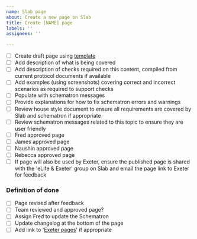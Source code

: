 ```yaml
---
name: Slab page
about: Create a new page on Slab
title: Create [NAME] page
labels: ''
assignees: ''

---
```


- [ ] Create draft page using [template](https://elifeproduction.slab.com/templates/slab-page-template-6vvjfzj6) 
- [ ] Add description of what is being covered
- [ ] Add description of checks required on this content, compiled from current protocol documents if available
- [ ] Add examples (using screenshots) covering correct and incorrect scenarios as required to support checks
- [ ] Populate with schematron messages
- [ ] Provide explanations for how to fix schematron errors and warnings
- [ ] Review house style document to ensure all requirements are covered by Slab and schematron if appropriate
- [ ] Review schematron messages related to this topic to ensure they are user friendly
- [ ] Fred approved page
- [ ] James approved page
- [ ] Naushin approved page
- [ ] Rebecca approved page
- [ ] If page will also be used by Exeter, ensure the published page is shared with the 'eLife & Exeter' group on Slab and email the page link to Exeter for feedback

### Definition of done
- [ ] Page revised after feedback
- [ ] Team reviewed and approved page?
- [ ] Assign Fred to update the Schematron
- [ ] Update changelog at the bottom of the page
- [ ] Add link to '[Exeter pages](https://elifeproduction.slab.com/posts/exeter-pages-yps64svu)' if appropriate
